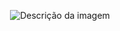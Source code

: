 <p align="center">
  <img src="https://github.com/Menezess42/GrandmaAI/assets/67249275/464077de-e939-4bb7-b263-2ce0fa277258" alt="Descrição da imagem">
</p>
